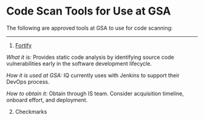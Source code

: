 # Code Scan Tools for Use at GSA

The following are approved tools at GSA to use for code scanning:

---

1. [Fortify](https://saas.hpe.com/en-us/software/sca)

*What it is:*
Provides static code analysis by identifying source code vulnerabilities early in the software development lifecycle.

*How it is used at GSA:*
IQ currently uses with Jenkins to support their DevOps process.

*How to obtain it:*
Obtain through IS team.  Consider acquisition timeline, onboard effort, and deployment.


2. Checkmarks
